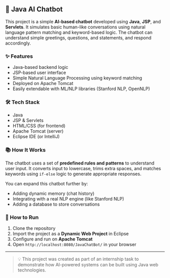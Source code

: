 ## 🤖 Java AI Chatbot

This project is a simple **AI-based chatbot** developed using **Java**, **JSP**, and **Servlets**. It simulates basic human-like conversations using natural language pattern matching and keyword-based logic. The chatbot can understand simple greetings, questions, and statements, and respond accordingly.

### ✨ Features
- Java-based backend logic
- JSP-based user interface
- Simple Natural Language Processing using keyword matching
- Deployed on Apache Tomcat
- Easily extendable with ML/NLP libraries (Stanford NLP, OpenNLP)

### 🛠 Tech Stack
- Java
- JSP & Servlets
- HTML/CSS (for frontend)
- Apache Tomcat (server)
- Eclipse IDE (or IntelliJ)

### 📚 How It Works
The chatbot uses a set of **predefined rules and patterns** to understand user input. It converts input to lowercase, trims extra spaces, and matches keywords using `if-else` logic to generate appropriate responses.

You can expand this chatbot further by:
- Adding dynamic memory (chat history)
- Integrating with a real NLP engine (like Stanford NLP)
- Adding a database to store conversations

### 🚀 How to Run
1. Clone the repository
2. Import the project as a **Dynamic Web Project** in Eclipse
3. Configure and run on **Apache Tomcat**
4. Open `http://localhost:8080/JavaChatBot/` in your browser

---

> 💡 This project was created as part of an internship task to demonstrate how AI-powered systems can be built using Java web technologies.

